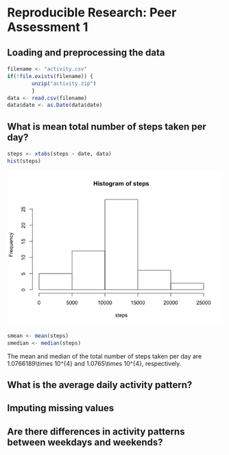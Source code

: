 # Reproducible Research: Peer Assessment 1


## Loading and preprocessing the data

```r
filename <- "activity.csv"
if(!file.exists(filename)) {
        unzip("activity.zip")
        }
data <- read.csv(filename)
data$date <- as.Date(data$date)
```

## What is mean total number of steps taken per day?

```r
steps <- xtabs(steps ~ date, data)
hist(steps)
```

![](PA1_template_files/figure-html/unnamed-chunk-2-1.png) 

```r
smean <- mean(steps)
smedian <- median(steps)
```
The mean and median of the total number of steps taken per day are 1.0766189\times 10^{4} and 1.0765\times 10^{4}, respectively.

## What is the average daily activity pattern?



## Imputing missing values



## Are there differences in activity patterns between weekdays and weekends?
